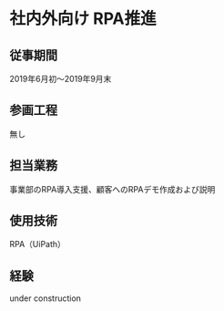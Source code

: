# 社内外向け RPA推進

## 従事期間

2019年6月初〜2019年9月末

## 参画工程

無し

## 担当業務

事業部のRPA導入支援、顧客へのRPAデモ作成および説明

## 使用技術

RPA（UiPath）

## 経験

under construction